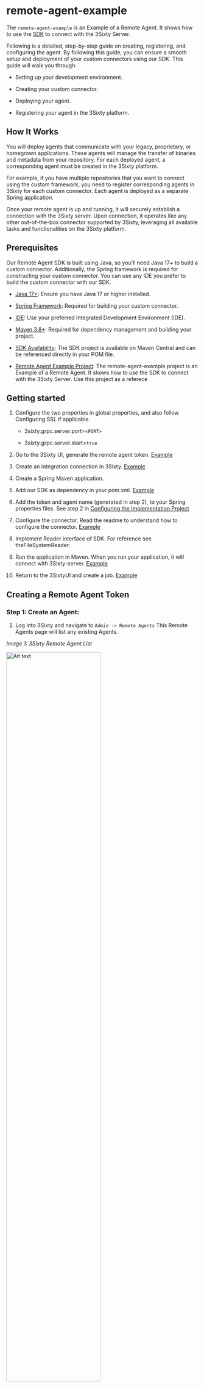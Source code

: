 # remote-agent-example

The `remote-agent-example` is an Example of a Remote Agent. It shows how to use
the [SDK](https://central.sonatype.com/artifact/com.objective.threesixty/threesixty-sdk)
to connect with the 3Sixty Server.

Following is a detailed, step-by-step guide on creating, registering, and configuring the agent. By following this guide, you can ensure a smooth setup and deployment of your custom connectors using our SDK.
This guide will walk you through:
- Setting up your development environment.

- Creating your custom connector.

- Deploying your agent.

- Registering your agent in the 3Sixty platform.

## How It Works
You will deploy agents that communicate with your legacy, proprietary, or homegrown applications. These agents will manage the transfer of binaries and metadata from your repository. For each deployed agent, a corresponding agent must be created in the 3Sixty platform.

For example, if you have multiple repositories that you want to connect using the custom framework, you need to register corresponding agents in 3Sixty for each custom connector. Each agent is deployed as a separate Spring application.

Once your remote agent is up and running, it will securely establish a connection with the 3Sixty server. Upon connection, it operates like any other out-of-the-box connector supported by 3Sixty, leveraging all available tasks and functionalities on the 3Sixty platform.

## Prerequisites
Our Remote Agent SDK is built using Java, so you'll need Java 17+ to build a custom connector. Additionally, the Spring framework is required for constructing your custom connector. You can use any IDE you prefer to build the custom connector with our SDK.
- [Java 17+](https://docs.aws.amazon.com/corretto/latest/corretto-17-ug/downloads-list.html): Ensure you have Java 17 or higher installed.

- [Spring Framework](https://spring.io/projects/spring-framework#overview): Required for building your custom connector.

- [IDE](https://www.jetbrains.com/idea/): Use your preferred Integrated Development Environment (IDE).

- [Maven 3.8+](https://maven.apache.org/docs/3.8.6/release-notes.html): Required for dependency management and building your project.

- [SDK Availability](https://central.sonatype.com/artifact/com.objective.threesixty/threesixty-sdk): The SDK project is available on Maven Central and can be referenced directly in your POM file.

- [Remote Agent Example Project](https://github.com/Objective-Corporation/3Sixty-SDK-Samples): The remote-agent-example project is an Example of a Remote Agent. It shows how to use the SDK to connect with the 3Sixty Server. Use this project as a referece

## Getting started
1. Configure the two properties in global properties, and also follow Configuring SSL if applicable
    - 3sixty.grpc.server.port=`<PORT>`

    - 3sixty.grpc.server.start=`true`

2. Go to the 3Sixty UI, generate the remote agent token. [Example](#creating-a-remote-agent-token)

3. Create an integration connection in 3Sixty. [Example](#create-an-integration-connection)

4. Create a Spring Maven application. 

5. Add our SDK as dependency in your pom.xml. [Example](#configuring-the-implementation-project)

6. Add the token and agent name (generated in step 2), to your Spring properties files. See step 2 in [Configuring the Implementation Project](#configuring-the-implementation-project)

7. Configure the connector. Read the readme to understand how to configure the connector. [Example](#configuring-the-connector)

8. Implement Reader interface of SDK. For reference see theFileSystemReader.

9. Run the application in Maven. When you run your application, it will connect with 3Sixty-server. [Example](#running-the-remote-agent)

10. Return to the 3SixtyUI and create a job. [Example](#create-a-job)

## Creating a Remote Agent Token

### Step 1: Create an Agent:

1. Log into 3Sixty and navigate to `Admin -> Remote Agents`
   This Remote Agents page will list any existing Agents.

*Image 1: 3Sixty Remote Agent List*

<img src="docs/images/3sixty/remote-agent-list.png" alt="Alt text" style="width:70%;">

2. Select the `blue plus` button to open the New Remote agent form
3. Enter the Agent name, and select `save`

*Image 2: Create New Remote Agent*

<img src="docs/images/3sixty/remote-agent-form.png" alt="Alt text" style="width:40%;">

4. On the Remote Agent List you will see the new remote agent with the `token` generated by 3Sixty
5. Click the copy icon to copy the `token` and paste it into the `remote-agent.token:` field in the *application.yaml* file. See Step 2
   in [How to Use the SDK](#how-to-use-the-sdk)

*Image 3: New Remote Agent with Token*

<img src="docs/images/3sixty/token-example.png" alt="Alt text" style="width:40%;">

## Create an Integration Connection

1. Go to `Connections -> Integration` in the left navigation menu
2. Click on the `blue plus` sign to create a new integration connection
3. Select `Remote Agent Connector` from the Connection Type dropdown
4. Click `Save` to create the new connection

*Image 4: New Remote Agent Integration Connection*

<img src="docs/images/3sixty/new-remote-agent-integration.png" alt="Alt text" style="width:40%;">

5. On the `Edit Connection` page select the Agent you created in [Step 1](#step-1-create-an-agent) from the Remote Agent
   dropdown
6. Click Save

*Image 5: Edit New Integration Connection*

<img src="docs/images/3sixty/edit-connection.png" alt="Alt text" style="width:40%;">


## Configuring the Implementation Project

1. Add the SDK as a Maven dependency in your project.

```     
      <dependency>
          <groupId>com.objective.threesixty</groupId>
          <artifactId>threesixty-sdk</artifactId>
          <version>1.0.2</version>
      </dependency> 
```

2. Add the below configuration in the *application.yaml* file.

- `server:`
    - `port:` Port of the 3Sixty server

- `remote-agent:`
    - `token:` This is the API token that is generated in the 3Sixty server.
      See [Creating an Agent Token](#step-1-create-an-agent)
    - `agent-name:` Name of the agent
    - `grpc-server:`
        - `host:` Host address of the 3Sixty server
        - `port:` Port of the 3Sixty gRPC server
        - `timeouts:`
            - `configure-connector-form-rpc:` Maximum wait time for saving job configurations
            - `share-document-metadata-rpc:` Maximum wait time for sending a single document's metadata
            - `share-documents-rpc:` Maximum wait time for sending the list of documents from the repository
            - `share-document-rpc:` Maximum wait time for sending a document from the repository
            - `send-deletion-response-rpc:` Maximum wait time for deleting a document from the repository
            - `validate-agent-token-rpc:` Maximum wait time for validating remote agent tokens
    - `server-url:` REST URL to connect with the 3Sixty server, including the protocol
    - `ssl-config:`
        - `ca-certs:`
            - `password:` Password to the certificate authority
        - `enabled:` `false` to use plaintext, or `true` to use SSL

Contact the 3Sixty team to get the host, port and url.

3. In your application, scan for SDK beans and components. You can do this by using the `@ComponentScan` annotation in
   your Main class.
    - See the *Application.java* file for reference.
4. Implement the SDK's *ConnectorForm.java* interface.
    - See the *FileSystemConnectorForm.java* for reference.
5. Then implement the SDK'S *Reader.java* interface.
    - See the *FileSystemReader.java* for reference.

## Configuring the Connector

In the implementation of the `ConnectorForm.java` interface, you can configure the configuration as below

```    
@Override
public List<Field> getFields() {
    // File Path
    Field filePath = Field.newBuilder()
            .setLabel("File Path")
            .setId("filePath")
            .setTextField(TextField.newBuilder().build())
            .build();
    return List.of(filePath);
}

@Override
public List<Field> getContentServiceFields() {
    //Custom Fields
    Field toggleCheckbox = Field.newBuilder()
            .setLabel("Show/Hide Text field")
            .setDescription("Toggles Text field")
            .setId("toggleCheckbox")
            .setCheckboxField(CheckboxField.newBuilder().setValue(false).build())
            .build();
    Field textField = Field.newBuilder()
            .setLabel("Text field")
            .setId("textField")
            .setDependsOn(toggleCheckbox.getId())
            .setTextField(TextField.newBuilder().build())
            .build();
    return List.of(toggleCheckbox, textField);
}
```

In the above code, we are configuring a **Text Field** to create a File Path in 3Sixty Server. We are also adding a 
pair of fields to the Content Service custom fields. The first field creates a checkbox. The second creates a 
string field that can be shown/hidden using the checkbox.

## Running the Remote Agent

### Steps to Build and Run

1. Clone this project
2. Update the *application.yaml* as mentioned in [How to use the SDK](#how-to-use-the-sdk)
3. Open the project in any supported IDE (For example: IntelliJ IDEA, Eclipse etc.) and run the project from the IDE
4. If you do not have an IDE, run the following commands to create the JAR file:
   ```bash
   mvn clean
   mvn package

Then you can run the jar file using the command prompt `java –jar remote-agent-example.jar`

### Create a Content Service Connection
This step is needed when you are running a Manage In Place job.
1. Go to `Connections -> Content Service` in the left navigation menu.
2. Click on the `blue plus` sign to create a new Content Service connection.
3. In the `Type` dropdown, select `Remote Agent Content Service Connector`.

   In the Remote Agent Content Service Connector dropdown, select your Remote Agent.
4. If you have any parameters for your Content Service implementation, you can add them in the `Connection Configuration` tab.

   Select `Add Custom Parameter` to add extra parameters on top of the fields which you may have set up in your `ConnectorForm` implementation.

   These parameters can be accessed as `CustomParameters` in the remote agent SDK.
5. Save the Content Service Connection.

   Now you can select the content service in your Manage In Place job.

<img src="docs/images/3sixty/content-service-creation.png" alt="Alt text" style="width:40%;">


## Create a Job

After the token is generated, you can run the Remote Agent with the token to establish a connection with the Server.
Refer to the [Build and Run](#steps-to-build-and-run) section for instructions on how to run the remote agent.
Once the Remote Agent is running, you can begin creating Jobs.
In this example we will be moving files from the Remote Agent connector to a File System folder.

1. Go to `Integration -> List Jobs` on the navigation menu
2. Click the Blue Plus button to create a new job
3. View the Edit Job Page
4. Select the Integration Connection `Remote Agent Test Integration` you created
   in [Step 2](#step-2-create-an-integration-connection)
5. Select `File System` for the Output Connection

*Image 6: Create an Example Job*

![img.png](docs/images/3sixty/create_job.png)

6. Go to the Remote Agent Configuration Tab and enter the File Path configuration that you configured in your Agent

*Image 7: File Path Configuration*

![img.png](docs/images/3sixty/file_path_config.png)

7. Go to the File System Configuration tab and enter the destination File System directory

8. Go to `Integration -> Run and Monitor Jobs`
9. Locate your integration job and select run. You can use the search field to filter for the job name

3Sixty will copy the files from your Remote Agent to your file system directory

*Image 8: Run New Remote Agent Job*

![img.png](docs/images/3sixty/job_run.png)

## Configuring SSL for Tomcat REST server

If your Tomcat application (`serverUrl`) is configured to use SSL (as specified in Tomcat's *server.xml* and indicated by the HTTPS protocol), then you will need to export the root CA certificate from the Tomcat keystore and into the truststore in *%JAVA_HOME%\lib\security\cacerts*.

## Configuring SSL for gRPC server

By default, SSL is enabled on the gRPC server. So, if you need to run without SSL, set the
`3sixty.grpc.server.ssl` property to `false` in the 3Sixty application.

Then, in the *application.yaml*, set `remote-agent.ssl-config.enabled` to false.

### cacerts

If you have JAVA in your machine, *cacerts* will already be there. All of our certificates will be in *cacerts*.
You can import the certificate in *cacerts* using the command line or using GUI.
We recommend using Keystore Explorer (https://keystore-explorer.org). Keystone Explorer should open as below.

![img.png](docs/images/3sixty/keystore-explorer.png)

From the above screen, select `Open the CA Certificate KeyStore`, It should show all the certificates in *cacerts*.

### Configuring Certificate in the gRPC Server

Ideally, the client should get the certificate from the Certificate Authority. In the server, you will need two files to
enable SSL.

1. Server Certificate
2. Server Private Key

Both of them should be in .pem format (for example, *server-cert.pem* and *server-key.pem*).

#### gRPC Server Certificate

1. *cacerts* password should be the same as the property `3sixty.grpc.server.cacerts.password`. By default, the value
   is `changeit`.
   If your *cacerts* password is different, update this property.
2. Import your server certificate in *cacerts* and alias it with the value in the
   property`3sixty.grpc.server.cacerts.cert.alias`.
   By Default its value is `grpc-objective-server`. You can alias the certificate with the default value unless you
   changed the property.

#### gRPC Server Private Key

- The private key should be in `.pem` format, and should be named as `server-key.pem`.
- Create a `cert` folder in the Tomcat `webapps` directory and copy the `server-key.pem` file into
  `{catalina.home}/webapps/cert/server-key.pem`, where `catalina.home` refers to the Tomcat home directory.

### Configuring gRPC Certificate in the Client

1. *cacerts* password should be same as property `remote-agent.ssl-config.ca-certs.password`. By default, its value
   is `changeit`.
   If your *cacerts* password is different, update this property.
2. Import the client certificate in *cacerts* and alias it with any suitable name.

## License

MIT License.